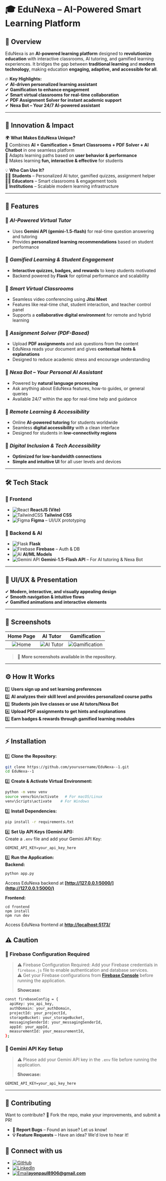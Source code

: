 # 🎓 EduNexa – AI-Powered Smart Learning Platform  

## 📖 Overview  
EduNexa is an **AI-powered learning platform** designed to **revolutionize education** with interactive classrooms, AI tutoring, and gamified learning experiences. It bridges the gap between **traditional learning** and **modern technology**, making education **engaging, adaptive, and accessible for all**.  

🔥 **Key Highlights:**  
✔ **AI-driven personalized learning assistant**  
✔ **Gamification to enhance engagement**  
✔ **Smart virtual classrooms for real-time collaboration**  
✔ **PDF Assignment Solver for instant academic support**  
✔ **Nexa Bot – Your 24/7 AI-powered assistant**  

---

## 🎯 Innovation & Impact  
🌍 **What Makes EduNexa Unique?**  
🔹 Combines **AI + Gamification + Smart Classrooms + PDF Solver + AI Chatbot** in one seamless platform  
🔹 Adapts learning paths based on **user behavior & performance**  
🔹 Makes learning **fun, interactive & effective** for students  

💡 **Who Can Use It?**  
👨‍🎓 **Students** – Personalized AI tutor, gamified quizzes, assignment helper  
👩‍🏫 **Educators** – Smart classrooms & engagement tools  
🏫 **Institutions** – Scalable modern learning infrastructure  

---

## 🚀 Features  

### 🔹 *AI-Powered Virtual Tutor*  
- Uses **Gemini API (gemini-1.5-flash)** for real-time question answering and tutoring  
- Provides **personalized learning recommendations** based on student performance  

### 🔹 *Gamified Learning & Student Engagement*  
- **Interactive quizzes, badges, and rewards** to keep students motivated  
- Backend powered by **Flask** for optimal performance and scalability  

### 🔹 *Smart Virtual Classrooms*  
- Seamless video conferencing using **Jitsi Meet**
- Features like real-time chat, student interaction, and teacher control panel  
- Supports a **collaborative digital environment** for remote and hybrid learning  

### 🔹 *Assignment Solver (PDF-Based)*  
- Upload **PDF assignments** and ask questions from the content  
- EduNexa reads your document and gives **contextual hints & explanations**  
- Designed to reduce academic stress and encourage understanding  

### 🔹 *Nexa Bot – Your Personal AI Assistant*  
- Powered by **natural language processing**  
- Ask anything about EduNexa features, how-to guides, or general queries  
- Available 24/7 within the app for real-time help and guidance  

### 🔹 *Remote Learning & Accessibility*
- Online **AI-powered tutoring** for students worldwide  
- Seamless **digital accessibility** with a clean interface  
- Designed for students in **low-connectivity regions**  

### 🔹 *Digital Inclusion & Tech Accessibility*  
- **Optimized for low-bandwidth connections**  
- **Simple and intuitive UI** for all user levels and devices  

---

## 🛠️ Tech Stack  

### 🎨 Frontend  
- ![React](https://img.shields.io/badge/ReactJS-61DAFB?style=for-the-badge&logo=react&logoColor=white) **ReactJS (Vite)**  
- ![TailwindCSS](https://img.shields.io/badge/TailwindCSS-38B2AC?style=for-the-badge&logo=tailwind-css&logoColor=white) **Tailwind CSS**  
- ![Figma](https://img.shields.io/badge/Figma-F24E1E?style=for-the-badge&logo=figma&logoColor=white) **Figma** – UI/UX prototyping  

### 🧠 Backend & AI  
- ![Flask](https://img.shields.io/badge/Flask-000000?style=for-the-badge&logo=flask&logoColor=white) **Flask**  
- ![Firebase](https://img.shields.io/badge/Firebase-FFCA28?style=for-the-badge&logo=firebase&logoColor=black) **Firebase** – Auth & DB  
- ![AI](https://img.shields.io/badge/AI%20Models-764ABC?style=for-the-badge&logo=ai&logoColor=white) **AI/ML Models**  
- ![Gemini API](https://img.shields.io/badge/Gemini%20API-blueviolet?style=for-the-badge&logo=google) **Gemini-1.5-Flash API** – For AI tutoring & Nexa Bot  

---

## 🎨 UI/UX & Presentation  
✔ **Modern, interactive, and visually appealing design**  
✔ **Smooth navigation & intuitive flows**  
✔ **Gamified animations and interactive elements**  

---

## 📸 Screenshots  

| **Home Page** | **AI Tutor** | **Gamification** |
|:------------:|:------------:|:------------:|
| ![Home](https://github.com/user-attachments/assets/0d041941-ffde-43d5-8a83-4d36f5a6bc84) | ![AI Tutor](https://github.com/user-attachments/assets/7ead4397-a176-427d-884b-f0089a40eec1) | ![Gamification](https://github.com/user-attachments/assets/e3234742-3a0c-4e26-91e8-28a2581e31ae) |

> 📌 **More screenshots available in the repository.**  

---

## ⚙️ How It Works  
1️⃣ **Users sign up and set learning preferences**  
2️⃣ **AI analyzes their skill level and provides personalized course paths**  
3️⃣ **Students join live classes or use AI tutors/Nexa Bot**  
4️⃣ **Upload PDF assignments to get hints and explanations**  
5️⃣ **Earn badges & rewards through gamified learning modules**  

---

## ⚡ Installation  
1️⃣ **Clone the Repository:**  
```bash   
git clone https://github.com/yourusername/EduNexa--1.git  
cd EduNexa--1  
```  

2️⃣ **Create & Activate Virtual Environment:**  
```sh  
python -m venv venv  
source venv/bin/activate   # For macOS/Linux  
venv\Scripts\activate    # For Windows  
```  

3️⃣ **Install Dependencies:**  
```sh  
pip install -r requirements.txt  
```  

4️⃣ **Set Up API Keys (Gemini API):**  
Create a `.env` file and add your Gemini API Key:  
```env  
GEMINI_API_KEY=your_api_key_here  
```  

5️⃣ **Run the Application:**  
**Backend:**
```sh  
python app.py
```  
Access EduNexa backend at **[http://127.0.0.1:5000/](http://127.0.0.1:5000/)**  

**Frontend:**
```
cd frontend
npm install
npm run dev
```
Access EduNexa frontend at **[http://localhost:5173/](http://localhost:5173/)**  

## ⚠️ Caution  

### 🚨 Firebase Configuration Required  
> ⚠️ Firebase Configuration Required: Add your Firebase credentials in `firebase.js` file to enable authentication and database services.  
> ⚠️ Get your Firebase configurations from [**Firebase Console**](https://firebase.google.com/) before running the application.
>
>**Showcase:** 
```sh
const firebaseConfig = {
  apiKey: you_api_key,
  authDomain: your_authDomain,
  projectId: your_projectId,
  storageBucket: your_storageBucket,
  messagingSenderId: your_messagingSenderId,
  appId: your_appId,
  measurementId: your_measurementId,
};
```

### 🔑 Gemini API Key Setup  
> ⚠️ Please add your Gemini API key in the `.env` file before running the application.
> 
> **Showcase:**  
``` .env 
GEMINI_API_KEY=your_api_key_here
``` 

---

## 🤝 Contributing  
Want to contribute? 🎉 Fork the repo, make your improvements, and submit a PR!  

- **🐞 Report Bugs** – Found an issue? Let us know!  
- **💡 Feature Requests** – Have an idea? We'd love to hear it!  

## 🔗 Connect with us  
* [![GitHub](https://img.shields.io/badge/GitHub-181717?style=for-the-badge&logo=github&logoColor=white)](https://github.com/tulu-g559)  
* [![LinkedIn](https://img.shields.io/badge/LinkedIn-0077B5?style=for-the-badge&logo=linkedin&logoColor=white)](https://www.linkedin.com/in/tulug559/)  
* [![Email](https://img.shields.io/badge/Email-D14836?style=for-the-badge&logo=gmail&logoColor=white)](mailto:ayonpaul8906@gmail.com)**ayonpaul8906@gmail.com**
